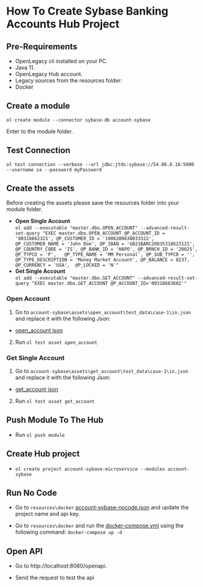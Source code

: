 # How To Create Sybase Banking Accounts Hub Project

## Pre-Requirements

- OpenLegacy cli installed on your PC.
- Java 11.
- OpenLegacy Hub account.
- Legacy sources from the resources folder:  
- Docker

## Create a module

`ol create module --connector sybase-db account-sybase`

Enter to the module folder.

## Test Connection

`ol test connection --verbose --url jdbc:jtds:sybase://54.86.8.16:5000 --username sa --password myPassword`

## Create the assets

Before creating the assets please save the resources folder into your module folder.

- **Open Single Account**  
  `ol add --executable "master.dbo.OPEN_ACCOUNT" --advanced-result-set-query "EXEC master.dbo.OPEN_ACCOUNT @P_ACCOUNT_ID = '00318662321', @P_CUSTOMER_ID = '1006200630033322', @P_CUSTOMER_NAME = 'John Doe', @P_IBAN = 'GB21BARC20035318623121', @P_COUNTRY_CODE = 'IS', @P_BANK_ID = 'HAPO', @P_BRNCH_ID = '20025', @P_TYPCD = 'P',   @P_TYPE_NAME = 'MM Personal', @P_SUB_TYPCD = '', @P_TYPE_DESCRIPTION = 'Money Market Account', @P_BALANCE = 8237,  @P_CURRENCY = 'USA',  @P_LOCKED = 'N'"`
- **Get Single Account**  
  `ol add --executable "master.dbo.GET_ACCOUNT" --advanced-result-set-query "EXEC master.dbo.GET_ACCOUNT @P_ACCOUNT_ID='00318663682'"`

### Open Account

1.  Go to `account-sybase\assets\open_account\test_data\case-1\in.json` and replace it with the following Json:

- [open_account json](https://github.com/openlegacy/openlegacy-public-hub-demos/blob/master/sybase/banking/resources/test-json/open_account.json)

2.  Run `ol test asset open_account`

### Get Single Account

1.  Go to `account-sybase\assets\get_account\test_data\case-1\in.json` and replace it with the following Json:

- [get_account json](https://github.com/openlegacy/openlegacy-public-hub-demos/blob/master/sybase/banking/resources/test-json/get_account.json)

2.  Run `ol test asset get_account`

## Push Module To The Hub

- Run `ol push module`

## Create Hub project

- `ol create project account-sybase-microservice --modules account-sybase`

## Run No Code

- Go to `resources\docker` [account-sybase-nocode.json](./resources/docker/account-sybase-nocode.json) and update the project name and api key.

- Go to `resources\docker` and run the [docker-compose.yml](./resources/docker/docker-compose.yml) using the following command: `docker-compose up -d`

## Open API

- Go to http://localhost:8080/openapi.

- Send the request to test the api
